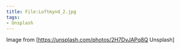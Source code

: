 ```yaml
---
title: File:Loftmynd_2.jpg
tags:
- Unsplash
---
```


Image from [https://unsplash.com/photos/2H7DvJAPq8Q Unsplash]

